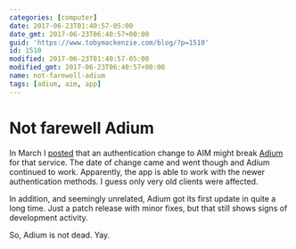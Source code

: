 ```yaml
---
categories: [computer]
date: 2017-06-23T01:40:57-05:00
date_gmt: 2017-06-23T06:40:57+00:00
guid: 'https://www.tobymackenzie.com/blog/?p=1510'
id: 1510
modified: 2017-06-23T01:40:57-05:00
modified_gmt: 2017-06-23T06:40:57+00:00
name: not-farewell-adium
tags: [adium, aim, app]
---
```


Not farewell Adium
==================

In March I [posted](https://www.tobymackenzie.com/blog/2017/03/07/farewell-adium/) that an authentication change to AIM might break [Adium](https://adium.im/) for that service.  The date of change came and went though and Adium continued to work.<!--more-->  Apparently, the app is able to work with the newer authentication methods.  I guess only very old clients were affected.

In addition, and seemingly unrelated, Adium got its first update in quite a long time.  Just a patch release with minor fixes, but that still shows signs of development activity.

So, Adium is not dead.  Yay.
